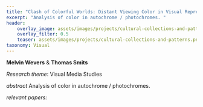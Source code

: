 ```yaml
---
title: "Clash of Colorful Worlds: Distant Viewing Color in Visual Representations of the Orient and Occident, 1890-1920"
excerpt: "Analysis of color in autochrome / photochromes. "
header:
    overlay_image: assets/images/projects/cultural-collections-and-patterns.png
    overlay_filter: 0.5 
    teaser: assets/images/projects/cultural-collections-and-patterns.png
taxonomy: Visual
---
```


__Melvin Wevers__ & __Thomas Smits__

_Research theme_: Visual Media Studies 

_abstract_
Analysis of color in autochrome / photochromes. 

_relevant papers:_